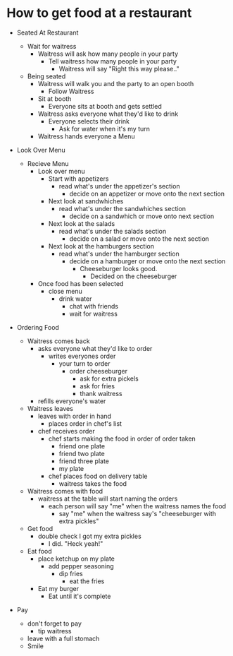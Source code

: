 # How to get food at a restaurant

- Seated At Restaurant
    - Wait for waitress
        - Waitress will ask how many people in your party
            - Tell waitress how many people in your party
                - Waitress will say "Right this way please.."
    - Being seated
        - Waitress will walk you and the party to an open booth
            - Follow Waitress
        - Sit at booth
            - Everyone sits at booth and gets settled
        - Waitress asks everyone what they'd like to drink
            - Everyone selects their drink
                - Ask for water when it's my turn
        - Waitress hands everyone a Menu

- Look Over Menu
    - Recieve Menu
        - Look over menu
            - Start with appetizers
                - read what's under the appetizer's section
                    - decide on an appetizer or move onto the next section
            - Next look at sandwhiches
                - read what's under the sandwhiches section
                    - decide on a sandwhich or move onto next section
            - Next look at the salads
                - read what's under the salads section
                    - decide on a salad or move onto the next section
            - Next look at the hamburgers section
                - read what's under the hamburger section
                    - decide on a hamburger or move onto the next section
                        - Cheeseburger looks good.
                            - Decided on the cheeseburger
        - Once food has been selected
            - close menu
                - drink water
                    - chat with friends
                    - wait for waitress

- Ordering Food
    - Waitress comes back
        - asks everyone what they'd like to order
            - writes everyones order
                - your turn to order
                    - order cheeseburger
                        - ask for extra pickels
                        - ask for fries
                        - thank waitress           
        - refills everyone's water
    - Waitress leaves
        - leaves with order in hand
            - places order in chef's list
        - chef receives order
            - chef starts making the food in order of order taken
                - friend one plate
                - friend two plate
                - friend three plate
                - my plate
            - chef places food on delivery table
                - waitress takes the food
    - Waitress comes with food
        - waitress at the table will start naming the orders
            - each person will say "me" when the waitress names the food
                - say "me" when the waitress say's "cheeseburger with extra pickles"
    - Get food
        - double check I got my extra pickles
            - I did. "Heck yeah!"
    - Eat food
        - place ketchup on my plate
            - add pepper seasoning
                - dip fries
                    - eat the fries
        - Eat my burger
            - Eat until it's complete
- Pay
    - don't forget to pay
        - tip waitress
    - leave with a full stomach
    - Smile